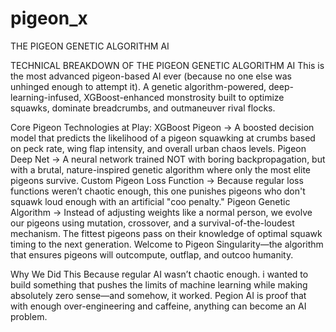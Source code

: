 # pigeon_x
THE PIGEON GENETIC ALGORITHM AI 


  TECHNICAL BREAKDOWN OF THE PIGEON GENETIC ALGORITHM AI 
This is the most advanced pigeon-based AI ever (because no one else was unhinged enough to attempt it). A genetic algorithm-powered, deep-learning-infused, XGBoost-enhanced monstrosity built to optimize squawks, dominate breadcrumbs, and outmaneuver rival flocks.

 Core Pigeon Technologies at Play:
XGBoost Pigeon → A boosted decision model that predicts the likelihood of a pigeon squawking at crumbs based on peck rate, wing flap intensity, and overall urban chaos levels.
Pigeon Deep Net → A neural network trained NOT with boring backpropagation, but with a brutal, nature-inspired genetic algorithm where only the most elite pigeons survive.
Custom Pigeon Loss Function → Because regular loss functions weren’t chaotic enough, this one punishes pigeons who don't squawk loud enough with an artificial "coo penalty."
Pigeon Genetic Algorithm → Instead of adjusting weights like a normal person, we evolve our pigeons using mutation, crossover, and a survival-of-the-loudest mechanism. The fittest pigeons pass on their knowledge of optimal squawk timing to the next generation.
Welcome to Pigeon Singularity—the algorithm that ensures pigeons will outcompute, outflap, and outcoo humanity.


 Why We Did This
Because regular AI wasn’t chaotic enough. i wanted to build something that pushes the limits of machine learning while making absolutely zero sense—and somehow, it worked. Pegion AI is proof that with enough over-engineering and caffeine, anything can become an AI problem.
